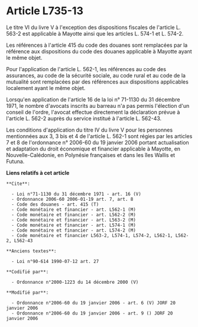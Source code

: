 # Article L735-13

Le titre VI du livre V à l'exception des dispositions fiscales de l'article L. 563-2 est applicable à Mayotte ainsi que les
articles L. 574-1 et L. 574-2.

Les références à l'article 415 du code des douanes sont remplacées par la référence aux dispositions du code des douanes
applicable à Mayotte ayant le même objet.

Pour l'application de l'article L. 562-1, les références au code des assurances, au code de la sécurité sociale, au code
rural et au code de la mutualité sont remplacées par des références aux dispositions applicables localement ayant le même
objet.

Lorsqu'en application de l'article 16 de la loi n° 71-1130 du 31 décembre 1971, le nombre d'avocats inscrits au barreau n'a
pas permis l'élection d'un conseil de l'ordre, l'avocat effectue directement la déclaration prévue à l'article L. 562-2
auprès du service institué à l'article L. 562-43.

Les conditions d'application du titre IV du livre V pour les personnes mentionnées aux 3, 3 bis et 4 de l'article L. 562-1
sont régies par les articles 7 et 8 de l'ordonnance n° 2006-60 du 19 janvier 2006 portant actualisation et adaptation du
droit économique et financier applicable à Mayotte, en Nouvelle-Calédonie, en Polynésie françaises et dans les îles Wallis et
Futuna.

**Liens relatifs à cet article**

	**Cite**:

	  - Loi n°71-1130 du 31 décembre 1971 - art. 16 (V)
	  - Ordonnance 2006-60 2006-01-19 art. 7, art. 8
	  - Code des douanes - art. 415 (T)
	  - Code monétaire et financier - art. L562-1 (M)
	  - Code monétaire et financier - art. L562-2 (M)
	  - Code monétaire et financier - art. L563-2 (M)
	  - Code monétaire et financier - art. L574-1 (M)
	  - Code monétaire et financier - art. L574-2 (M)
	  - Code monétaire et financier L563-2, L574-1, L574-2, L562-1, L562-2, L562-43

	**Anciens textes**:

	  - Loi n°90-614 1990-07-12 art. 27

	**Codifié par**:

	  - Ordonnance n°2000-1223 du 14 décembre 2000 (V)

	**Modifié par**:

	  - Ordonnance n°2006-60 du 19 janvier 2006 - art. 6 (V) JORF 20 janvier 2006
	  - Ordonnance n°2006-60 du 19 janvier 2006 - art. 9 () JORF 20 janvier 2006
